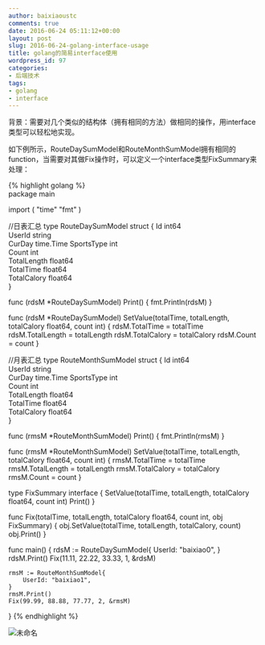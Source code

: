 ```yaml
---
author: baixiaoustc
comments: true
date: 2016-06-24 05:11:12+00:00
layout: post
slug: 2016-06-24-golang-interface-usage
title: golang的简易interface使用
wordpress_id: 97
categories:
- 后端技术
tags:
- golang
- interface
---
```


背景：需要对几个类似的结构体（拥有相同的方法）做相同的操作，用interface类型可以轻松地实现。

如下例所示，RouteDaySumModel和RouteMonthSumModel拥有相同的function，当需要对其做Fix操作时，可以定义一个interface类型FixSummary来处理：

{% highlight golang %}  
package main
    
import (
	"time"
	"fmt"
)
    
//日表汇总
type RouteDaySumModel struct {
	Id          int64    
	UserId      string   
	CurDay      time.Time
	SportsType  int      
	Count       int      
	TotalLength float64  
	TotalTime   float64  
	TotalCalory float64  
}
    
func (rdsM *RouteDaySumModel) Print() {
	fmt.Println(rdsM)
}
    
func (rdsM *RouteDaySumModel) SetValue(totalTime, totalLength, totalCalory float64, count int) {
	rdsM.TotalTime = totalTime
	rdsM.TotalLength = totalLength
	rdsM.TotalCalory = totalCalory
	rdsM.Count = count
}
    
//月表汇总
type RouteMonthSumModel struct {
	Id          int64     
	UserId      string    
	CurDay      time.Time 
	SportsType  int       
	Count       int       
	TotalLength float64   
	TotalTime   float64   
	TotalCalory float64   
}
    
func (rmsM *RouteMonthSumModel) Print() {
	fmt.Println(rmsM)
}
    
func (rmsM *RouteMonthSumModel) SetValue(totalTime, totalLength, totalCalory float64, count int) {
	rmsM.TotalTime = totalTime
	rmsM.TotalLength = totalLength
	rmsM.TotalCalory = totalCalory
	rmsM.Count = count
}
    
type FixSummary interface {
	SetValue(totalTime, totalLength, totalCalory float64, count int)
	Print()
}
    
func Fix(totalTime, totalLength, totalCalory float64, count int, obj FixSummary) {
	obj.SetValue(totalTime, totalLength, totalCalory, count)
	obj.Print()
}
    
func main() {
	rdsM := RouteDaySumModel{
		UserId: "baixiao0",
	}
	rdsM.Print()
	Fix(11.11, 22.22, 33.33, 1, &rdsM)
    
	rmsM := RouteMonthSumModel{
		UserId: "baixiao1",
	}
	rmsM.Print()
	Fix(99.99, 88.88, 77.77, 2, &rmsM)
    
}
 {% endhighlight %}   
    


![未命名](http://baixiaoustc.com/wordpress/wp-content/uploads/2016/06/未命名-3.png)
